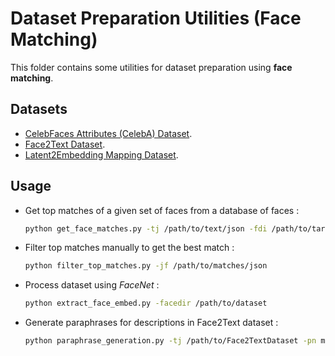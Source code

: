 # Dataset Preparation Utilities (Face Matching)

This folder contains some utilities for dataset preparation using __face matching__.

## Datasets

-   [CelebFaces Attributes (CelebA) Dataset](https://www.kaggle.com/jessicali9530/celeba-dataset).
-   [Face2Text Dataset](https://drive.google.com/file/d/1cwcYbl0dhXEzmdbee_K_H6jcndbsxT2o/view).
-   [Latent2Embedding Mapping Dataset](https://drive.google.com/file/d/1dQgFsYw3Faj6C3tsH8AnSrKhf9lLpSpN/view?usp=sharing).

## Usage

-   Get top matches of a given set of faces from a database of faces :
    ```bash
    python get_face_matches.py -tj /path/to/text/json -fdi /path/to/target/faces/dir -fdb /path/to/face/database/dir -k similar_count
    ```

-   Filter top matches manually to get the best match :
    ```bash
    python filter_top_matches.py -jf /path/to/matches/json
    ```

-   Process dataset using _FaceNet_ :
    ```bash
    python extract_face_embed.py -facedir /path/to/dataset
    ```

-   Generate paraphrases for descriptions in Face2Text dataset :
    ```bash
    python paraphrase_generation.py -tj /path/to/Face2TextDataset -pn max_number_of_paraphrases_to_be_generated
    ```
